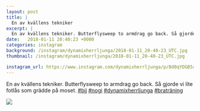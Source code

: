 ```yaml
---
layout: post
title: |
  En av kvällens tekniker
excerpt: |
  En av kvällens tekniker. Butterflysweep to armdrag go back. Så gjorde vi lite fotlås som grädde på moset.    
date:   2018-01-11 20:40:23 +0000
categories: instagram
background: /instagram/dynamixherrljunga/2018-01-11_20-40-23_UTC.jpg
thumbnail: /instagram/dynamixherrljunga/2018-01-11_20-40-23_UTC.jpg

instagram_url: https://www.instagram.com/dynamixherrljunga/p/Bd0qYDGB5aB
---
```

En av kvällens tekniker. Butterflysweep to armdrag go back. Så gjorde vi lite fotlås som grädde på moset. [#bjj](https://www.instagram.com/explore/tags/bjj/) [#nogi](https://www.instagram.com/explore/tags/nogi/) [#dynamixherrljunga](https://www.instagram.com/explore/tags/dynamixherrljunga/) [#braträning](https://www.instagram.com/explore/tags/braträning/)



<img src='{{ site.baseurl }}/instagram/dynamixherrljunga/2018-01-11_20-40-23_UTC.jpg' class='img-fluid' />
